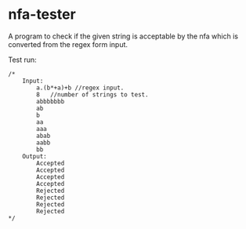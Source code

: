 # nfa-tester

A program to check if the given string is acceptable by the nfa which is converted from the regex form input.

Test run:

	/*
		Input:
			a.(b*+a)+b //regex input. 
			8	//number of strings to test.
			abbbbbbb
			ab
			b
			aa
			aaa
			abab
			aabb
			bb
		Output:
			Accepted
			Accepted
			Accepted
			Accepted
			Rejected
			Rejected
			Rejected
			Rejected
	*/
 
